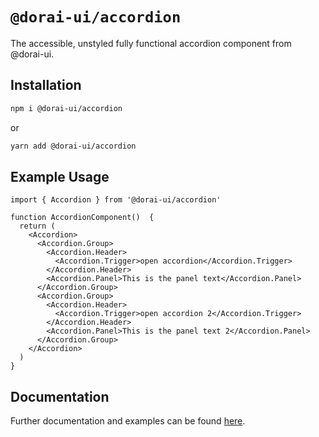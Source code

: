 # `@dorai-ui/accordion`

The accessible, unstyled fully functional accordion component from @dorai-ui.

## Installation

```sh
npm i @dorai-ui/accordion
```

or

```sh
yarn add @dorai-ui/accordion
```

## Example Usage

```
import { Accordion } from '@dorai-ui/accordion'

function AccordionComponent()  {
  return (
    <Accordion>
      <Accordion.Group>
        <Accordion.Header>
          <Accordion.Trigger>open accordion</Accordion.Trigger>
        </Accordion.Header>
        <Accordion.Panel>This is the panel text</Accordion.Panel>
      </Accordion.Group>
      <Accordion.Group>
        <Accordion.Header>
          <Accordion.Trigger>open accordion 2</Accordion.Trigger>
        </Accordion.Header>
        <Accordion.Panel>This is the panel text 2</Accordion.Panel>
      </Accordion.Group>
    </Accordion>
  )
}
```

## Documentation

Further documentation and examples can be found [here](https://watife.github.io/dorai-ui/?path=/story/accordion--multiple).
